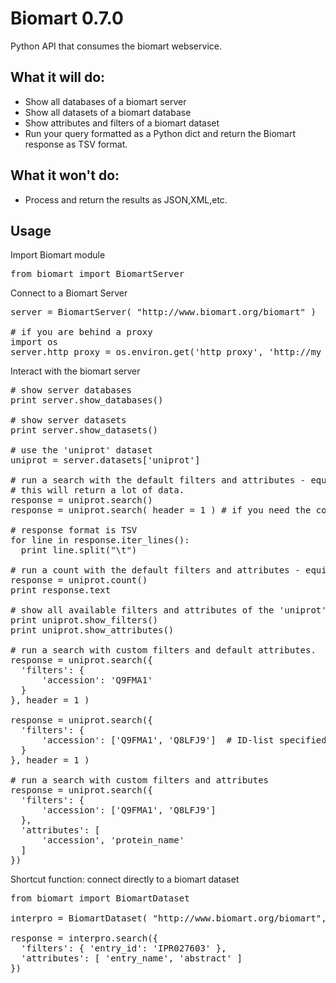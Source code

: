 Biomart 0.7.0
=============

Python API that consumes the biomart webservice.

What it will do:
----------------

* Show all databases of a biomart server
* Show all datasets of a biomart database
* Show attributes and filters of a biomart dataset
* Run your query formatted as a Python dict and return the Biomart response as TSV format.

What it won't do:
-----------------

* Process and return the results as JSON,XML,etc.

Usage
-----

Import Biomart module
<pre>
from biomart import BiomartServer
</pre>
Connect to a Biomart Server
<pre>
server = BiomartServer( "http://www.biomart.org/biomart" )

# if you are behind a proxy
import os
server.http_proxy = os.environ.get('http_proxy', 'http://my_http_proxy.org')
</pre>

Interact with the biomart server
<pre>
# show server databases
print server.show_databases()

# show server datasets
print server.show_datasets()

# use the 'uniprot' dataset
uniprot = server.datasets['uniprot']

# run a search with the default filters and attributes - equivalent to hitting "Results" on the web interface.
# this will return a lot of data.
response = uniprot.search()
response = uniprot.search( header = 1 ) # if you need the columns header

# response format is TSV
for line in response.iter_lines():
  print line.split("\t")

# run a count with the default filters and attributes - equivalent to hitting "Count" on the web interface
response = uniprot.count()
print response.text

# show all available filters and attributes of the 'uniprot' dataset
print uniprot.show_filters()
print uniprot.show_attributes()

# run a search with custom filters and default attributes.
response = uniprot.search({
  'filters': {
      'accession': 'Q9FMA1'
  }
}, header = 1 )

response = uniprot.search({
  'filters': {
      'accession': ['Q9FMA1', 'Q8LFJ9']  # ID-list specified accessions
  }
}, header = 1 )

# run a search with custom filters and attributes
response = uniprot.search({
  'filters': {
      'accession': ['Q9FMA1', 'Q8LFJ9']
  },
  'attributes': [
      'accession', 'protein_name'
  ]
})
</pre>

Shortcut function: connect directly to a biomart dataset
<pre>
from biomart import BiomartDataset

interpro = BiomartDataset( "http://www.biomart.org/biomart", name = 'entry' )

response = interpro.search({
  'filters': { 'entry_id': 'IPR027603' },
  'attributes': [ 'entry_name', 'abstract' ]
})
</pre>